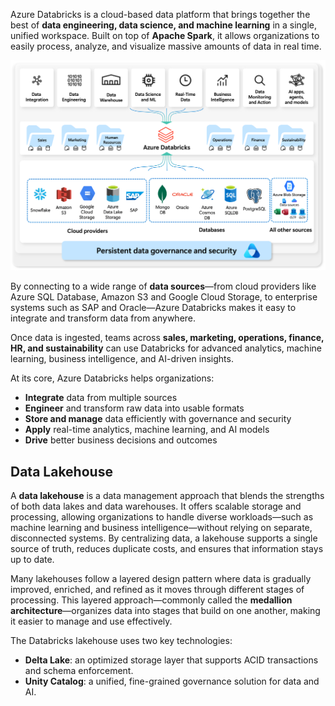 Azure Databricks is a cloud-based data platform that brings together the best of **data engineering, data science, and machine learning** in a single, unified workspace. Built on top of **Apache Spark**, it allows organizations to easily process, analyze, and visualize massive amounts of data in real time.

![Diagram showing an Overview of Azure Databricks](../media/databricks-overview.png)

By connecting to a wide range of **data sources**—from cloud providers like Azure SQL Database, Amazon S3 and Google Cloud Storage, to enterprise systems such as SAP and Oracle—Azure Databricks makes it easy to integrate and transform data from anywhere.

Once data is ingested, teams across **sales, marketing, operations, finance, HR, and sustainability** can use Databricks for advanced analytics, machine learning, business intelligence, and AI-driven insights.

At its core, Azure Databricks helps organizations:

* **Integrate** data from multiple sources
* **Engineer** and transform raw data into usable formats
* **Store and manage** data efficiently with governance and security
* **Apply** real-time analytics, machine learning, and AI models
* **Drive** better business decisions and outcomes

## Data Lakehouse

A **data lakehouse** is a data management approach that blends the strengths of both data lakes and data warehouses. It offers scalable storage and processing, allowing organizations to handle diverse workloads—such as machine learning and business intelligence—without relying on separate, disconnected systems. By centralizing data, a lakehouse supports a single source of truth, reduces duplicate costs, and ensures that information stays up to date.

Many lakehouses follow a layered design pattern where data is gradually improved, enriched, and refined as it moves through different stages of processing. This layered approach—commonly called the **medallion architecture**—organizes data into stages that build on one another, making it easier to manage and use effectively.

The Databricks lakehouse uses two key technologies:

- **Delta Lake**: an optimized storage layer that supports ACID transactions and schema enforcement.
- **Unity Catalog**: a unified, fine-grained governance solution for data and AI.